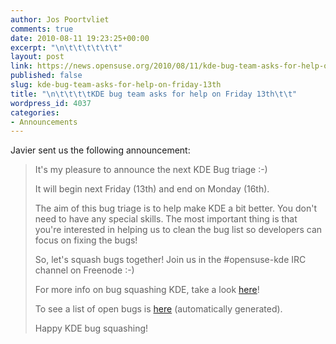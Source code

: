 ```yaml
---
author: Jos Poortvliet
comments: true
date: 2010-08-11 19:23:25+00:00
excerpt: "\n\t\t\t\t\t\t"
layout: post
link: https://news.opensuse.org/2010/08/11/kde-bug-team-asks-for-help-on-friday-13th/
published: false
slug: kde-bug-team-asks-for-help-on-friday-13th
title: "\n\t\t\t\tKDE bug team asks for help on Friday 13th\t\t"
wordpress_id: 4037
categories:
- Announcements
---
```

Javier sent us the following announcement:


<blockquote>It's my pleasure to announce the next KDE Bug triage :-)

It will begin next Friday (13th) and end on Monday (16th).

The aim of this bug triage is to help make KDE a bit better. You don't need to have any special skills. The most important thing is that you're interested in helping us to clean the bug list so developers can focus on fixing the bugs!

So, let's squash bugs together! Join us in the #opensuse-kde IRC channel on Freenode :-)

For more info on bug squashing KDE, take a look [here](http://en.opensuse.org/openSUSE:Bug_Squashing_KDE)!

To see a list of open bugs is [here](http://en.opensuse.org/openSUSE:Bug_Squashing_KDE_bugreports) (automatically generated).

Happy KDE bug squashing!</blockquote>

		

